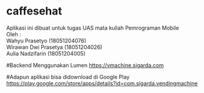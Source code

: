 # caffesehat

Aplikasi ini dibuat untuk tugas UAS mata kuliah Pemrograman Mobile
<br>
Oleh :<br>
Wahyu Prasetyo (18051204076) <br>
Wirawan Dwi Prasetya (18051204026) <br>
Aulia Nadzifarin (18051204005)

#Backend Menggunakan Lumen
https://vmachine.sigarda.com

#Adapun aplikasi bisa didownload di Google Play https://play.google.com/store/apps/details?id=com.sigarda.vendingmachine
